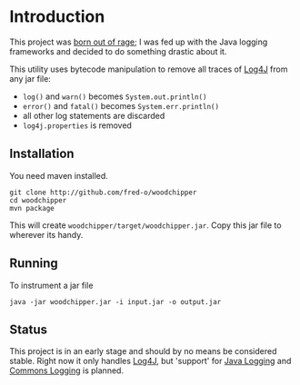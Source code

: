 # Introduction

This project was [born out of rage][blog1]; I was fed up with the Java
logging frameworks and decided to do something drastic about it. 

This utility uses bytecode manipulation to remove all traces of
[Log4J][log4j] from any jar file:

 * `log()` and `warn()` becomes `System.out.println()`
 * `error()` and `fatal()` becomes `System.err.println()` 
 * all other log statements are discarded
 * `log4j.properties` is removed

## Installation 

You need maven installed.

    git clone http://github.com/fred-o/woodchipper
    cd woodchipper
    mvn package
   
This will create `woodchipper/target/woodchipper.jar`. Copy this jar
file to wherever its handy.

## Running

To instrument a jar file

    java -jar woodchipper.jar -i input.jar -o output.jar

## Status

This project is in an early stage and should by no means be considered
stable. Right now it only handles [Log4J][log4j], but 'support' for
[Java Logging][jdklog] and [Commons Logging][commonslog] is planned.

[blog1]:http://mulli.nu/2010/06/22/nolog.html
[log4j]:http://logging.apache.org/log4j/1.2/
[jdklog]:http://java.sun.com/j2se/1.4.2/docs/guide/util/logging/overview.html
[commonslog]:http://commons.apache.org/logging/
